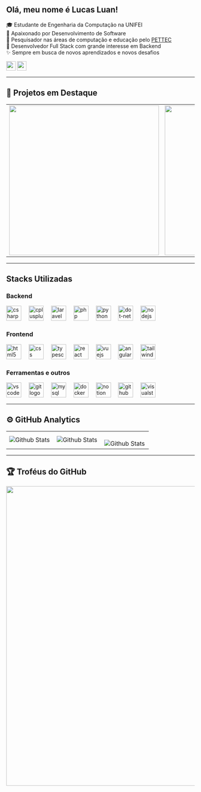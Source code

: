 ## Olá, meu nome é Lucas Luan!

🎓 Estudante de Engenharia da Computação na UNIFEI  
💖 Apaixonado por Desenvolvimento de Software   
🔬 Pesquisador nas áreas de computação e educação pelo [PETTEC](https://www.instagram.com/pettec_unifei/)  
🚀 Desenvolvedor Full Stack com grande interesse em Backend  
✨ Sempre em busca de novos aprendizados e novos desafios  

<div>
  <a href="https://mail.google.com/mail/u/0/?fs=1&tf=cm&source=mailto&to=lucbarbosa226@gmail.com" alt="Email" target="_blank">
  <img src="https://img.shields.io/badge/-Gmail-FF0000?style=flat-square&labelColor=FF0000&logo=gmail&logoColor=white&link=LINK-DO-SEU-EMAIL" style="height: 25px;" /></a>
  <a href="https://linkedin.com/in/lucaslbbarbosa/" alt="Linkedin">
  <img src="https://img.shields.io/badge/-Linkedin-0e76a8?style=flat-square&logo=Linkedin&logoColor=white" style="height: 25px;" /></a>
</div>

---

## 🚀 Projetos em Destaque

<table align="center">
  <tr>
    <td>
      <a href="https://github.com/luc-llb/challenges_BairesDev">
        <img width="400px" src="https://github-readme-stats.vercel.app/api/pin/?username=luc-llb&repo=challenges_BairesDev&theme=dark&hide_border=false" />
      </a>
    </td>
    <td>
      <a href="https://github.com/luc-llb/scraping-espn">
        <img width="400px" src="https://github-readme-stats.vercel.app/api/pin/?username=luc-llb&repo=scraping-espn&theme=dark&hide_border=false" />
      </a>
    </td> <!-- Espaçamento -->
    <td>
      <a href="https://github.com/luc-llb/expense_control">
        <img width="400px" src="https://github-readme-stats.vercel.app/api/pin/?username=luc-llb&repo=expense_control&theme=dark&hide_border=false" />
      </a>
    </td>
  </tr>
</table>

---

## Stacks Utilizadas

### Backend
<div>
  <img src="https://cdn.jsdelivr.net/gh/devicons/devicon/icons/csharp/csharp-original.svg" height="40" alt="csharp logo"  />
  <img width="12" />
  <img src="https://cdn.jsdelivr.net/gh/devicons/devicon/icons/cplusplus/cplusplus-original.svg" height="40" alt="cplusplus logo"  />
  <img width="12" />
  <img src="https://cdn.jsdelivr.net/gh/devicons/devicon/icons/laravel/laravel-original.svg" height="40" alt="laravel logo"  />
  <img width="12" />
  <img src="https://cdn.jsdelivr.net/gh/devicons/devicon/icons/php/php-original.svg" height="40" alt="php logo"  />
  <img width="12" />
  <img src="https://cdn.jsdelivr.net/gh/devicons/devicon/icons/python/python-original.svg" height="40" alt="python logo"  />
  <img width="12" />
  <img src="https://cdn.jsdelivr.net/gh/devicons/devicon/icons/dot-net/dot-net-original.svg" height="40" alt="dot-net logo"  />
  <img width="12" />
  <img src="https://cdn.jsdelivr.net/gh/devicons/devicon/icons/nodejs/nodejs-original.svg" height="40" alt="nodejs logo"  />
  <img width="12" />
</div>

### Frontend
<div>
  <img src="https://cdn.jsdelivr.net/gh/devicons/devicon/icons/html5/html5-original.svg" height="40" alt="html5 logo"  />
  <img width="12" />
  <img src="https://cdn.jsdelivr.net/gh/devicons/devicon/icons/css3/css3-original.svg" height="40" alt="css logo"  />
  <img width="12" />
  <img src="https://cdn.jsdelivr.net/gh/devicons/devicon/icons/typescript/typescript-original.svg" height="40" alt="typescript logo"  />
  <img width="12" />
  <img src="https://cdn.jsdelivr.net/gh/devicons/devicon/icons/react/react-original.svg" height="40" alt="react logo"  />
  <img width="12" />
  <img src="https://cdn.jsdelivr.net/gh/devicons/devicon/icons/vuejs/vuejs-original.svg" height="40" alt="vuejs logo"  />
  <img width="12" />
  <img src="https://cdn.jsdelivr.net/gh/devicons/devicon/icons/angularjs/angularjs-original.svg" height="40" alt="angularjs logo"  />
  <img width="12" />
  <img src="https://cdn.simpleicons.org/tailwindcss/06B6D4" height="40" alt="tailwindcss logo"  />
</div>

### Ferramentas e outros
<div>
  <img src="https://cdn.jsdelivr.net/gh/devicons/devicon/icons/vscode/vscode-original.svg" height="40" alt="vscode logo"  />
  <img width="12" />
  <img src="https://cdn.jsdelivr.net/gh/devicons/devicon/icons/git/git-original.svg" height="40" alt="git logo"  />
  <img width="12" />
  <img src="https://cdn.jsdelivr.net/gh/devicons/devicon/icons/mysql/mysql-original.svg" height="40" alt="mysql logo"  />
  <img width="12" />
  <img src="https://cdn.jsdelivr.net/gh/devicons/devicon/icons/docker/docker-original.svg" height="40" alt="docker logo"  />
  <img width="12" />
  <img src="https://cdn.jsdelivr.net/gh/devicons/devicon/icons/notion/notion-original.svg" height="40" alt="notion logo"  />
  <img width="12" />
  <img src="https://cdn.jsdelivr.net/gh/devicons/devicon/icons/github/github-original.svg" height="40" alt="github logo"  />
  <img width="12" />
  <img src="https://cdn.jsdelivr.net/gh/devicons/devicon/icons/visualstudio/visualstudio-plain.svg" height="40" alt="visualstudio logo"  />
</div>


---
<!--
  Esse trecho foi feito baseado no código: https://github.com/iuricode/readme-template/blob/main/perfil/exemplo-07.md
-->
## ⚙️ GitHub Analytics 

<table>
  <tr>
    <td>
      <img
        align="left"
        src="https://github-readme-stats.vercel.app/api?username=luc-llb&theme=dark&hide_border=false"
        alt="Github Stats"
      />
    </td>
    <td>
      <img
        align="left"
        src="https://github-readme-stats.vercel.app/api/top-langs/?username=luc-llb&theme=dark&hide_border=false&include_all_commits=true&count_private=true&layout=compact"
        alt="Github Stats"
      />
    </td>
    <td>
      <br />
      <img
        align="left"
        src="https://github-readme-streak-stats.herokuapp.com/?user=luc-llb&theme=dark&hide_border=false"
        alt="Github Stats"
      />
    </td>
  </tr>
</table>

--- 

## 🏆 Troféus do GitHub 

<p align="center">
  <a
    href="https://github.com/ryo-ma/github-profile-trophy"
    title="repositório de troféus"
  >
    <img
      width="800"
      src="https://github-profile-trophy.vercel.app/?username=luc-llb&column=8&theme=darkhub&no-frame=true&no-bg=true&rank=-?"
    />
  </a>
</p>
